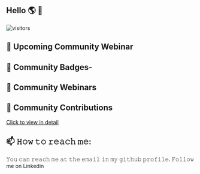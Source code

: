 ## Hello 🌎 👋

![visitors](https://visitor-badge-reloaded.herokuapp.com/badge?page_id=samikroy.samikroy&color=00df00)
## 🔔 Upcoming Community Webinar
## 🔔 Community Badges-
## 🔔 Community Webinars
## 🔔 Community Contributions
[Click to view in detail](https://github.com/Azure/Azure-Sentinel/pulls?q=is%3Apr+author%3Asamikroy)
## 📫 𝙷𝚘𝚠 𝚝𝚘 𝚛𝚎𝚊𝚌𝚑 𝚖𝚎:
𝚈𝚘𝚞 𝚌𝚊𝚗 𝚛𝚎𝚊𝚌𝚑 𝚖𝚎 𝚊𝚝 𝚝𝚑𝚎 𝚎𝚖𝚊𝚒𝚕 𝚒𝚗 𝚖𝚢 𝚐𝚒𝚝𝚑𝚞𝚋 𝚙𝚛𝚘𝚏𝚒𝚕𝚎. 𝙵𝚘𝚕𝚕𝚘𝚠 me on Linkedin ![<img src="https://raw.githubusercontent.com/paulkeelymvp/paulkeelymvp/master/linkedin.png" height="40em" align="center" alt="Follow Paul on LinkedIn" title="Follow Paul on LinkedIn"/>](https://www.linkedin.com/in/paulkeely/)
